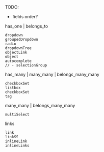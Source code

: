 TODO:

- fields order?

has_one | belongs_to

```
dropdown
groupedDropdown
radio
dropdownTree
objectLink
object
autocomplete
// - selectionGroup
```

has_many | many_many | belongs_many_many

```
checkboxSet
listbox
checkboxSet
tag
```

many_many | belongs_many_many

```
multiSelect
```

links

```
link
linkSS
inlineLink
inlineLinks
```
